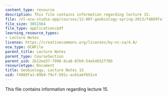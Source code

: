 ```yaml
---
content_type: resource
description: This file contains information regarding lecture 15.
file: /ol-ocw-studio-app/courses/12-007-geobiology-spring-2013/f4889fa109b979cf591cacb1abf651c4_MIT12_007S13_Lec15.pdf
file_size: 3651564
file_type: application/pdf
learning_resource_types:
- Lecture Notes
license: https://creativecommons.org/licenses/by-nc-sa/4.0/
ocw_type: OCWFile
parent_title: Lecture Notes
parent_type: CourseSection
parent_uid: 2b12ee57-7998-8ca8-87b9-54a54652f78b
resourcetype: Document
title: Geobiology, Lecture Notes 15
uid: f4889fa1-09b9-79cf-591c-acb1abf651c4
---
```

This file contains information regarding lecture 15.
